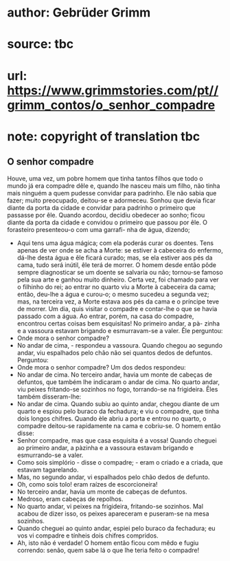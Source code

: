 # author: Gebrüder Grimm
# source: tbc
# url: https://www.grimmstories.com/pt//grimm_contos/o_senhor_compadre
# note: copyright of translation tbc

## O senhor compadre 

Houve, uma vez, um pobre homem que tinha tantos filhos que todo o mundo
já era compadre dêle e, quando lhe nasceu mais um filho, não tinha mais
ninguém a quem pudesse convidar para padrinho.
Ele não sabia que fazer; muito preocupado, deitou-se e adormeceu. Sonhou
que devia ficar diante da porta da cidade e convidar para padrinho o
primeiro que passasse por êle.
Quando acordou, decidiu obedecer ao sonho; ficou diante da porta da
cidade e convidou o primeiro que passou por êle. O forasteiro
presenteou-o com uma garrafi- nha de água, dizendo;
- Aqui tens uma água mágica; com ela poderás curar os doentes. Tens
apenas de ver onde se acha a Morte: se estiver à cabeceira do enfermo,
dá-lhe desta
água e êle ficará curado; mas, se ela estiver aos pés da cama, tudo será
inútil, êle terá de morrer.
O homem desde então pôde sempre diagnosticar se um doente se salvaria ou
não; tornou-se famoso pela sua arte e ganhou muito dinheiro. Certa vez,
foi chamado para ver o filhinho do rei; ao entrar no quarto viu a Morte
à cabeceira da cama; então, deu-lhe a água e curou-o; o mesmo sucedeu a
segunda vez; mas, na terceira vez, a Morte estava aos pés da cama e o
príncipe teve de morrer.
Um dia, quis visitar o compadre e contar-lhe o que se havia passado com
a água.
Ao entrar, porém, na casa do compadre, encontrou certas coisas bem
esquisitas! No primeiro andar, a pà- zinha e a vassoura estavam brigando
e esmurravam-se a valer. Êle perguntou:
- Onde mora o senhor compadre?
- No andar de cima, - respondeu a vassoura.
Quando chegou ao segundo andar, viu espalhados pelo chão não sei quantos
dedos de defuntos. Perguntou:
- Onde mora o senhor compadre?
Um dos dedos respondeu:
- No andar de cima.
No terceiro andar, havia um monte de cabeças de defuntos, que também lhe
indicaram o andar de cima. No quarto andar, viu peixes fritando-se
sozinhos no fogo, torrando-se na frigideira. Êles também disseram-lhe:
- No andar de cima.
Quando subiu ao quinto andar, chegou diante de um quarto e espiou pelo
buraco da fechadura; e viu o compadre, que tinha dois longos chifres.
Quando èle abriu
a porta e entrou no quarto, o compadre deitou-se rapidamente na cama e
cobriu-se. O homem então disse:
- Senhor compadre, mas que casa esquisita é a vossa! Quando cheguei ao
primeiro andar, a pàzinha e a vassoura estavam brigando e esmurrando-se
a valer.
- Como sois simplório - disse o compadre; - eram o criado e a criada,
que estavam tagarelando.
- Mas, no segundo andar, vi espalhados pelo chão dedos de defunto.
- Oh, como sois tolo! eram raízes de escorcioneira!
- No terceiro andar, havia um monte de cabeças de defuntos.
- Medroso, eram cabeças de repolhos.
- No quarto andar, vi peixes na frigideira, fritando-se sozinhos.
Mal acabou de dizer isso, os peixes apareceram e puseram-se na mesa
sozinhos.
- Quando cheguei ao quinto andar, espiei pelo buraco da fechadura; eu
vos vi compadre e tínheis dois chifres compridos.
- Ah, isto não é verdade!
O homem então ficou com mêdo e fugiu correndo: senão, quem sabe lá o que
lhe teria feito o compadre!
